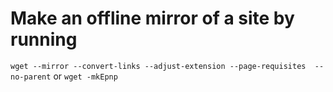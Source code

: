 # Make an offline mirror of a site by running

`wget --mirror --convert-links --adjust-extension --page-requisites 
--no-parent` or `wget -mkEpnp`
